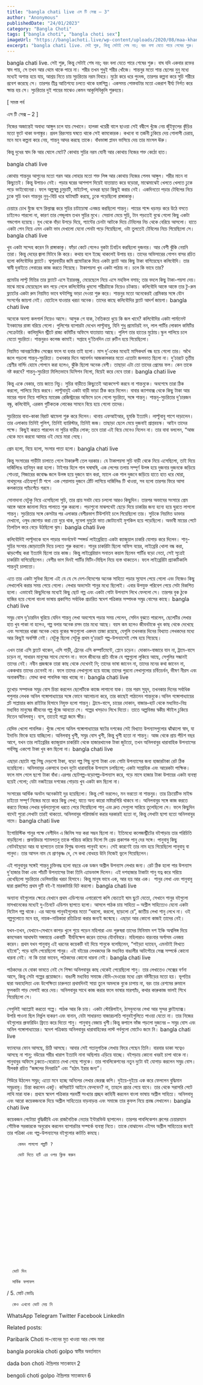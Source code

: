 ```yaml
---
title: "bangla chati live এস টি সেক্স – 3"
author: "Anonymous"
publishedDate: "24/01/2023"
category: "Bangla Choti"
tags: ["bangla choti", "bangla choti sex"]
imageUrl: "https://banglachoti.live/wp-content/uploads/2020/08/maa-khanki-150x150.jpg"
excerpt: "bangla chati live. সেই শুরু, কিন্তু সেটাই শেষ নয়; বরং বলা যেতে পারে শেষের শুরু। বাঘ যদি একবার রক্তের স্বাদ পায়, সে তখন আর থেমে থাকে পারে না। শরীর তখন শুধুই শরীর খোঁজে। শান্তনুর মতো শান্ত ছেলের নুনু মধ..."
---
```


bangla chati live. সেই শুরু, কিন্তু সেটাই শেষ নয়; বরং বলা যেতে পারে শেষের শুরু। বাঘ যদি একবার রক্তের স্বাদ পায়, সে তখন আর থেমে থাকে পারে না। শরীর তখন শুধুই শরীর খোঁজে। শান্তনুর মতো শান্ত ছেলের নুনু মধ্যে মধ্যেই অশান্ত হয়ে যায়, আশ্রয় নিতে চায় সুচরিতার নরম বিবরে। মুঠো করে ধরে পুংদন্ড, তারপর কল্পনা করে সুচি শরীরে প্রবেশ করেছে সে। তারপর তীব্র আতিশয্যে চলতে থাকে হস্তশিল্প। একসময় পোস্তবাটার মতো একরাশ বীর্য্য নির্গত করে ক্ষান্ত হয় সে। সুচরিতার দুই পায়ের মাঝেও কেমন আকুলিবিকুলি শুরুহয়ে।


[
সমস্ত পর্ব


এস টি সেক্স – 2
]


নিজের অজান্তেই অবাধ্য আঙ্গুল চলে যায় সেখানে। হালকা খয়েরী বালে ছাওয়া সেই বদ্বীপে খুঁজে নেয় জুঁইফুলের কুঁড়ির মতো ফুটে থাকা ভগাঙ্কুর। প্রবল রিরংসায় ঘষতে থাকে সেই কামকোরক। কখনো বা তর্জনী ঢুকিয়ে দেয় গোলাপী চেরায়, মনে মনে কল্পনা করে নেয়, শান্তনু আদর করছে তাকে। বাঁধভাঙ্গা প্লাবন ভাসিয়ে দেয় তার মাংসল ঊরু।

কিন্তু দুধের স্বাদ কি আর ঘোলে মেটে? কোথায় সুচির নরম যোনী আর কোথায় নিজের শক্ত কেঠো হাত।


bangla chati live


কোথায় শান্তনুর আগুনের মতো গরম আর লোহার মতো শক্ত লিঙ্গ আর কোথায় নিজের পেলব আঙ্গুল। শরীর মানে না কিছুতেই। কিন্তু উপায়ও নেই। পড়ার ঘরের আশপাশ দিয়েই যাতায়াত করে বড়োরা, মাঝেমাঝেই খেলতে খেলতে ঢুকে পড়ে ভাইবোনেরা। ফলে অল্পস্বল্প চুমুচাটি, মাইটেপা, ধনধরা ছাড়া কিছুই করার নেই। একদিনতো পড়ার টেবিলের নিচে ঢুকে সুচি যখন শান্তনুর নুনু-বিচি ধরে ঘাটাঘাটি করছে, ঢুকে পড়েছিলো রাঙ্গাকাকু।


চেয়ারে চোখ বুঁজে বসে রিল্যাক্স করে সুচির চাটাচোষা এনজয় করছিলো শান্তনু। পায়ের শব্দে ধড়মড় করে উঠে বসতে চাইলেও পারলো না, কারণ তার পেন্ডুলাম তখন সুচির মুখে। সেয়ানা মেয়ে সুচি, টান পড়তেই বুঝে গেলো কিছু একটা গন্ডগোল হয়েছে। মুখ থেকে বাঁড়া উগড়ে দিয়ে, প্যান্টের চেনটা আটকে দিয়ে টেবিলের নিচ থেকে বেরিয়ে আসলো। হাতে একটা পেন নিয়ে এমন একটা ভাব দেখালো যেনো পেনটা পড়ে গিয়েছিলো, ওটা তুলতেই টেবিলের নিচে গিয়েছিলো সে। bangla chati live


খুব একটা সন্দেহ করেন নি রাঙ্গাকাকু। ফাঁড়া কেটে গেলেও বুকটা ঢিবঢিব করছিলো দুজনার। আর বেশী ঝুঁকি নেয়নি তারা। কিন্তু দেহের জ্বালা মিটবে কি করে। কথায় বলে ইচ্ছে থাকলেই উপায় হয়। তাদের অভিসারের গোপন বাসর রচিত হলো কলিবৌদির ফ্ল্যাটে। শ্বশুরবাড়ীর জমি প্রমোটরকে দিয়ে একটা ফ্ল্যাট আর কিছু টাকা বাগিয়েছেন কলিবৌদি। তার স্বামী দুবাইতে লেবারের কাজ করতে গিয়েছে। টাকাপয়সা খুব একটা পাঠায় না। চলে কি ভাবে তার?












প্রমোটর লাল্টু মিত্তির তার ফ্ল্যাটে এসে ইয়ারবন্ধু, মেয়েছেলে নিয়ে এসে মহফিল বসায়; তার বদলে কিছু টাকা-পয়সা দেয়। মাঝে মাঝে মেয়েছেলে কম পড়ে গেলে কলিবৌদির ধুমসো শরীরটাকে নিয়েও চটকায়। কলিবৌদি আস্তে আস্তে তার টু-রুম ফ্ল্যাটের একটা রুম নিয়মিত ভাবে ঘন্টাপিছু ভাড়া দেওয়া শুরু করে। শান্তনুর মতো অনেকেরই প্রেমিকার সঙ্গে যৌন সংসর্গের জায়গা নেই। হোটেলে যাওয়ার খরচা অনেক। তাদের কাছে কলিবৌদির ফ্ল্যাট আদর্শ জায়গা। bangla chati live


অনেকে অবশ্য কলগার্ল নিয়েও আসে। আসুক গে যাক, নৈতিকতা ধুয়ে কি জল খাবে? কলিবৌদির একটা পার্মানেন্ট ইনকামের রাস্তা বরিয়ে গেলো। পুলিশের ব্যাপারটা দেখেন লাল্টুবাবু, যিনি শুধু প্রমোটরই নন, লাল পার্টির লোকাল কমিটির সেক্রেটারি। কালিমুদ্দিন স্ট্রীটে রাজ্য কমিটির অফিসে যাতায়াত আছে। পুলিশ তার হাতের মুঠোয়।স্কুল পালিয়ে চলে যেতো সুচরিতা। শান্তনুরও কলেজ কামাই। সপ্তাহে দু’তিনদিন তো রুটিন হয়ে গিয়েছিলো।


নিয়মিত আনপ্রটেক্টেড সেক্সের ফলে যা হবার তাই হলো। মাস দু’একের মধ্যেই মাসিকধর্ম বন্ধ হয়ে গেলো তার। অথৈ জলে পড়লো শান্তনু-সুচরিতা। তখনকার দিনে আ্যবর্সন আজকালকার মতো এতোটা জলভাত ছিলো না। দু’চারটে তৃতীয় শ্রেণীর নার্সিং হোমে গোপনে করা হলেও, ঝুঁকি ছিলো অনেক বেশী। তাছাড়া এটা তো তাদের প্রেমের ফল। কেন তাকে নষ্ট করবে? শান্তনু-সুচরিতা মিলিতভাবে ডিসিশন নিলো, বিয়েই করে নেবে তারা। bangla chati live


কিন্তু একে বেকার, তায় জাতে নিচু। সুচির বাড়ীতে কিছুতেই আ্যকসেপ্ট করবে না শান্তনুকে। অবশেষে তারা ঠিক করলো, পালিয়ে বিয়ে করবে। লাল্টুবাবুই একটা বাড়ী ভাড়া ঠিক করে দিলেন। বাবার ক্যাশবাক্স থেকে কিছু টাকা আর মায়ের গয়না নিয়ে পালিয়ে ম্যারেজ রেজিস্ট্রারের অফিসে চলে গেলো সুচরিতা, সঙ্গে শান্তনু। শান্তনু-সুচরিতার দু’চারজন বন্ধু, কলিবৌদি, এরকম গুটিকতক লোকের সামনে বিয়ে হয়ে গেলো তাদের।


সুচরিতার বাবা-কাকা বিরাট ঝামেলা শুরু করে দিলেন। থানায় এফআইআর, হুমকি ইত্যাদি। লাল্টুবাবু পাশে দাড়ালেন। তার এলাকায় তিনিই পুলিশ, তিনিই ব্যারিস্টার, তিনিই জজ। তাছাড়া ছেলে মেয়ে দুজনাই প্রাপ্তবয়স্ক। আইন তাদের পক্ষে। কিছুই করতে পারলেন না সুচির বাড়ীর লোক; তবে তারা এই বিয়ে মেনেও নিলেন না। তার বাবা বললেন, “আজ থেকে মনে করবো আমার ওই মেয়ে মারা গেছে।

প্রেম হলো, বিয়ে হলো, সংসার পাতা হলো। bangla chati live


কিন্তু সংসারের গাড়ীটা চালাতে গেলে টাকারুপী তেল দরকার। যে টাকাপয়সা সুচি বাড়ী থেকে নিয়ে এসেছিলো, তাই দিয়ে দার্জিলিঙে হানিমুন করা হলো। টাইগার হিলে গাল ঘষাঘষি, এক লেপের তলায় সম্পূর্ণ উলঙ্গ হয়ে দুজনার দুজনকে জড়িয়ে শোওয়া, গিজারের কবোষ্ণ জলে উলঙ্গ হয়ে দুজনে স্নান করা, ম্যালে এক শাল দুজনে জড়িয়ে হাতে হাত ধরে ঘোরা, নাথমুলের এতিহ্যপূর্ণ টি শপে  এক পেয়ালায় দুজনে ঠোঁট লাগিয়ে দার্জিলিঙ টি খাওয়া, সব হলো তারপর ফিরে আসা কলকাতার প্যাঁচপেঁচে গরমে।


সোনাদানা যেটুকু নিয়ে এসেছিলো সুচি, তার প্রায় সবটা বেচে চললো আরও কিছুদিন। তারপর অভাবের সংসারে প্রেম আস্তে আস্তে জানালা দিয়ে পালাতে শুরু করলো। পড়াশুনো মাঝপথেই ছেড়ে দিয়ে চাকরির জন্য হন্যে হয়ে ঘুরতে লাগলো শান্তনু। সুচরিতার সঙ্গে কেসটার পর এলাকার বেশীরভাগ টিউশনিই চলে গিয়েছিলো তার। সুচিকে নিয়মিত ডাক্তার দেখানো, ওষুধ জোগাড় করা তো দুরে থাক, দুবেলা দুমুঠো ভাত জোটানোই মুশকিল হয়ে পড়েছিলো। অভাবী মায়ের পেটে তিলতিল করে বেড়ে উঠছিলো ঝুম। bangla chati live


কলিবৌদিই লাল্টুদাকে বলে পাড়ার গভর্নমেন্ট স্পন্সর্ড লাইব্রেরিতে একটা ক্যাজুয়াল চাকরি যোগাড় করে দিলেন। শানু-সুচির সংসার জোড়াতালি দিয়ে চলতে শুরু করলো। শানুর চাকরিটা ছিলো অফিস বয়ের, লাইব্রেরি খোলা বন্ধ করা, ঝাড়পোঁছ করা ইত্যাদি ছিলো তার কাজ। কিন্তু লাইব্রেরিয়ান সনাতন কয়াল ছিলেন পার্টির বড়ো নেতা, সেই সূত্রেই চাকরিটা বাগিয়েছিলেন। বেশীর ভাগ দিনই পার্টির মিটিং-মিছিল নিয়ে ব্যস্ত থাকতেন। ফলে লাইব্রেরিটা প্র্যাকটিকালি শান্তনুই চালাতো।


এতে তার একটা সুবিধা ছিলো এই যে যে সে দেশ-বিদেশের অনেক সাহিত্য পড়ার সূযোগ পেয়ে গেলো এবং নিজেও কিছু লেখালেখি করার সময় পেয়ে গেলো। লেখার অভ্যসটা শানুর মধ্যে ছিলোই। এবার উপযুক্ত পরিবেশ পেয়ে সেটা বিকশিত হলো। এভাবেই কিছুদিনের মধ্যেই কিছু ছোট গল্প এবং একটা গোটা উপন্যাস লিখে ফেললো সে। তারপর বুক ঠুকে হাজির হয়ে গেলো বাংলা ভাষায় প্রকাশিত সর্বাধিক প্রচারিত স্বদেশ পত্রিকার সম্পাদক সমুদ্র বোসের কাছে। bangla chati live


সমুদ্র বোস দু’চারদিন ঘুরিয়ে যেদিন শান্তনু লেখা অবশেষে পড়ার সময় পেলেন, সেদিন বুঝতে পারলেন, ছেলেটির লেখার হাত খুব পাকা না হলেও, গল্প বলার অনেক রসদ তার মধ্যে আছে। বয়স কম হলেও জীবনটাকে খুব কাছ থেকে দেখেছে এবং সংসারের ধাক্কা অনেক খেয়ে বুকের ক্ষতগুলো একদম তাজা রয়েছে, যেগুলি তখনকার দিনের বিখ্যাত লেখকদের মধ্যে আর কিছুই অবশিষ্ট নেই। যেটুকু ছিলো সেটুকু প্রথম দু’চারটে গল্প-উপন্যাসেই শেষ হয়ে গিয়েছে।


এখন তারা এসি ফ্ল্যটে থাকেন, এসি গাড়ী, ট্রেনের এসি কম্পার্টমেন্টে, প্লেনে চড়েন। দোকান-বাজারে যান না, ট্রামে-বাসে চড়েন না, সাধারন মানুষের সাথে মেশেন না। ফলে জীবনের প্রতি বাঁকে যে গল্পগুলো লুকিয়ে আছে, সেগুলির সন্ধানই তাদের নেই। নবীন প্রজন্মকে তারা কাছ থেকে দেখেনই নি; তাদের ভাষা জানেন না, তাদের মনের কথা জানেন না, এককথায় তাদের চেনেনই না। ফলে তাদের লেখাগুলো হয়ে যাচ্ছে তাদের পুরনো লেখাগুলোর চর্বিতচর্বন, ভীষণ নীরস এবং অনাকর্ষণীয়। মোদ্দা কথা পাবলিক আর খাচ্ছে না। bangla chati live


তুখোড় সম্পাদক সমুদ্র বোস চিন্তা করলেন ছেলেটিকে কাজে লাগানো যাক। তার পরম সুহৃদ, তখনকার দিনের সর্বাধিক পপুলার লেখক অনিল গঙ্গোপাধ্যায়ের সঙ্গে ফোনে আলোচনা করে, তার কাছেই পাঠালেন শান্তনুকে।অনিল গঙ্গোপাধ্যায়ের প্লট সাপ্লায়ার কাম রাইটার হিসাবে নিযুক্ত হলো শান্তনু। ট্রামে-বাসে, চায়ের দোকান, বাজার–হাট থেকে মধ্যবিত্ত-নিম্ন মধ্যবিত্ত মানুষের জীবনের গল্প খুঁজে আনতো সে। গল্পের খসড়াও লিখে দিতো। তাতে অল্পবিস্তর স্বকীয় স্টাইল ঢুকিয়ে দিতেন অনিলবাবু। ব্যস, তাতেই গপ্পো জমে ক্ষীর।


হেভ্ভি খেলো পাবলিক। খুঁজে পেলো অনিল গঙ্গোপাধ্যায়ের ষাটের দশকের সেই বিখ্যাত উপন্যাসগুলোর ঝাঁঝালো স্বাদ, যা ইদানিং ফিকে হয়ে যাচ্ছিলো। অনিলবাবু খুশী, সমুদ্র বোস খুশী, কিন্তু খুশী হতো না শান্তনু। আজ থেকে প্রায় পঁচিশ বছর আগে, যখন তার লাইব্রেরির ক্যাজুয়াল চাকরিটা থেকে হাজারখানেক টাকা জুটতো, তখন অনিলবাবুর ধারাবাহিক উপন্যাসের পর্বপিছু একশো টাকা খুব কম ছিলো না। bangla chati live


এছাড়া ছোটো গল্প পিছু দেড়শো টাকা, বড়ো গল্প পিছু দুশো টাকা এবং গোটা উপন্যাসের জন্য হাজারটাকা রেট ঠিক হয়েছিলো। অনিলবাবুর একসাথে তখন দুটো ধারাবাহিক উপন্যাস চলছিলো; একটা সাপ্তাহিক এবং আরেকটা পাক্ষিক। ফলে মাস গেলে ছশো টাকা বাঁধা।এরপর ছোটগল্প-বড়োগল্প-উপন্যাস করে, গড়ে মাসে হাজার টাকা উপায়ের একটা ব্যবস্থা হয়েই গেলো; যেটা নব্বইয়ের দশকের গোড়ায় খুব একটা কম ছিলো না।


সংসারের আর্থিক অনটন অনেকটাই দুর হয়েছিলো। কিন্তু পেট ভরলেও, মন ভরতো না শান্তনুর। তার ক্রিয়েটিভ মাইন্ড চাইতো সম্পূর্ণ নিজের মতো করে কিছু লেখা; যাতে অন্য কারো মাষ্টারগিরি থাকবে না। অনিলবাবুর সঙ্গে কাজ করতে করতে নিজের লেখার দুর্বলতাগুলো ধরতে পেরে গিয়েছিলো শানু এবং দ্রুত সেগুলো সারিয়ে তুলেছিলো সে। ফলে কিছুদিন বাদেই পুরো লেখাটা তারই থাকতো. অনিলবাবুর পরিমার্জনা করার দরকারই হতো না, কিন্তু লেখাটা ছাপা হতো অনিলবাবুর নামে। bangla chati live


ইগোয়িস্টিক শানুর পক্ষে বেশীদিন এ জিনিষ সহ্য করা সম্ভব ছিলো না। ইতিমধ্যে কলেজস্ট্রীটের বইপাড়ায় তার পরিচিতি বাড়ছিলো। প্রুফরিডার শ্যামলতনু তাকে পরিচয় করিয়ে দিলো সি গ্রেড প্রকাশক পানু দের সঙ্গে। পানুবাবু কিছু নোটবইছাড়া আর যা ছাপতেন তাকে বিশুদ্ধ বাংলায় পানুবই বলে। সেই কারণেই তার নাম হয়ে গিয়েছিলো পানুবাবু বা পানুদা। তার আসল নাম যে প্রাণকৃষ্ণ দে, সে কথা বোধহয় উনি নিজেই ভুলে গিয়েছিলেন।


এই পানুবাবুর সঙ্গেই শান্তনু চুক্তিবদ্ধ হলো বছরে এক ডজন অশ্লীল উপন্যাস লেখার জন্য। রেট ঠিক হলো পার উপন্যাস দু’হাজার টাকা এবং পাঁচটি উপন্যাসের টাকা তিনি এ্যাডভান্স দিলেন। এই দশহাজার টাকাটা শানু যত্ন করে সরিয়ে রেখেছিলো সুচরিতার ডেলিভারির খরচা হিসাবে। কিন্তু মানুষ ভাবে এক, আর হয় আর এক।  শানুর লেখা এবং পানুবাবু দ্বারা প্রকাশিত প্রথম দুটি বই-ই মারকাটারি হিট করলো। bangla chati live


অন্যান্য বইগুলোর ক্ষেত্রে যেখানে প্রথম এডিশনের এগারোশো কপি বেচতেই ঘাম ছুটে যেতো, সেখানে শানুর বইগুলো মাসখানেকের মধ্যেই দু-তিনটে এডিশন ছাপতে হলো। আসলে পাঠক চায় সাহিত্য – অশ্লীল সাহিত্যেও যেনো একটা নিটোল গল্প থাকে। এর আগের পানুবইগুলোর মতো “ধরলো, করলো, ছাড়লো রে”, জাতীয় লেখা শানু লেখে না। ওই গল্পগুলোতে মনে হয়, নায়ক-নায়িকারা রতিক্রিয়া করার জন্যই জন্মেছে। এছাড়া আর কোনো কাজই তাদের নেই।


যখন-তখন, যেখানে-সেখানে কাপড় খুলে শুয়ে পড়েন মহিলারা এবং পুরুষরা তাদের মিনিমাম দশ ইঞ্চি অশ্বলিঙ্গ দিয়ে কমসেকম আধাঘন্টা সঙ্গমান্তে একবাটি  বীর্যনিক্ষেপ করেন তাদের যৌনবিবরে। মহিলারাও বারংবার অর্গাসম এনজয় করেন। প্রথম যখন পানুবাবু এই ধরনের কয়েকটি বই দিয়ে শানুকে বলেছিলেন, “পইড়্যা দ্যাহেন, এমনটাই লিখতে হইবো”; পড়ে হাসি পেয়েছিলো শানুর। এই বইয়ের লেখকদের কি মধ্যবিত্ত বাঙালীর আটপৌরে সেক্স সম্পর্কে কোনো ধারনা নেই। না কি তারা ভাবেন, পাঠকদের কোনো ধারনা নেই। bangla chati live


পাঠকদের যে বোকা ভাবতে নেই সে শিক্ষা অনিলবাবুর কাছ থেকেই পেয়েছিলো শানু। তার লেখাতেও সেক্সের বর্ণনা আসে, কিন্তু সেটা গল্পের প্রয়োজনে। বাঙালী মধ্যবিত্ত সমাজে বৌদি-দেওরের মধ্যে প্রেম নষ্টনীড়ের মতো হয়। ভূপতির দ্বারা অবহেলিতা এবং উপেক্ষিতা চারুলতা প্রথমদিনই সায়া তুলে অমলকে বুকে চাপায় না, বরং তার রেশমের রুমালে ফুলকাটা পাড় সেলাই করে দেয়। অনিলবাবুর সাথে কাজ করার ফলে ভাষার মারপ্যাঁচ, কথার কারুকাজ ভালই শিখে গিয়েছিলো সে।


সেগুলিই আ্যাপ্লাই করতো গল্পে। পাঠক আর কি চায়। একটা স্টোরিলাইন, ঠাসবুননের লেখা আর সুন্দর ক্লাইম্যাক্স। উপরি পাওনা ছিল নির্ভুল ব্যকরণ এবং বানান, যেটা সাধারনত বাজারচলতি পানুবইগুলিতে পাওয়া যেতো না। তার নিজের বইগুলোর প্রুফরিডিং ফ্রিতে করে দিতো শানু। পানুবাবু বেজায় খুশী।কিন্তু কপালে ভাঁজ পড়লো দুজনের – সমুদ্র বোস এবং অনিল গঙ্গোপাধ্যায়ের। স্বদেশ পত্রিকায় অনিলবাবুর ধারাবাহিকের লাস্ট পর্বগুলো মোটেও জমে নি। bangla chati live


ফ্যানদের ফোন আসছে, চিঠি আসছে। আবার সেই গতানুগতিক লেখায় ফিরে গেছেন তিনি। বারবার ডাকা সত্বেও আসছে না শানু; বউয়ের শরীর খারাপ ইত্যাদি নানা অছিলায় এড়িয়ে যাচ্ছে। বইপড়ায় কোনো খবরই চাপা থাকে না। পানুবাবুর অফিসে ঢুকতে-বেরোতে দেখা গেছে শানুকে। তার পাবলিকেশনের নতুন দুটো বই যোগাড় করলেন সমুদ্র বোস। নীলকন্ঠ রচিত “জঙ্গলের দিনরাত্রি” এবং “হঠাৎ ইরার জন্য”।


শিউরে উঠলেন সমুদ্র; এতো মনে হচ্ছে অনিলের লেখার জেরক্স কপি। দুইয়ে-দুইয়ে এক করে ফেললেন বুদ্ধিমান সমুদ্রবাবু। চিন্তা করলেন একটু। কপিরাইট আইনে ফেলবেন? না, তাহলে প্রচার পেয়ে যাবে। তার থেকে সরাসরি পেটে লাথি মারা যাক। প্রথমে স্বদেশ পত্রিকার পরবর্তী সংখ্যার প্রচ্ছদ কাহিনী করলেন বাংলা ভাষায় অশ্লীল সাহিত্য। অনিলবাবু এবং আরো কয়েকজনকে দিয়ে অশ্লীল সাহিত্যের বাড়বাড়ন্ত এবং সমাজে তার কুফল নিয়ে প্রবন্ধ লেখালেন। bangla chati live


কয়েকজন পেটোয়া বুদ্ধিজীবি এবং রাজনৈতিক নেতার ইন্টারভিউ ছাপালেন। তারপর পাবলিকেশন গ্রুপের চেয়ারম্যান শৌভিক সরকারকে অনুরোধ করলেন ব্যাপারটার সম্পর্কে ব্যবস্থা নিতে। তাকে বোঝালেন এইসব অশ্লীল সাহিত্যের জন্যই তার পত্রিকা এবং গল্প-উপন্যাসের বইগুলোর কাটতি কমছে।


 
 
 
        কেমন লাগলো গল্পটি ?      
 
        ভোট দিতে হার্ট এর ওপর ক্লিক করুন      
 
 
 
 
 
 
 
 
 
 
 
 
 
 
 
 
 
 
 
 
 
      ভোট দিন    
 
      সার্বিক ফলাফল 
 / 5. মোট ভোটঃ 
 
 
      কেও এখনো ভোট দেয় নি    
 
 
 
 
WhatsApp
Telegram
Twitter
Facebook
LinkedIn




Related posts:






Paribarik Choti মা-বোনের মুত খাওয়া আর পোদ মারা




bangla porokia choti golpo স্বামীর অবর্তমানে




dada bon choti ঐন্দ্রিলার সাতকাহন 2




bengoli choti golpo ঐন্দ্রিলার সাতকাহন 6
